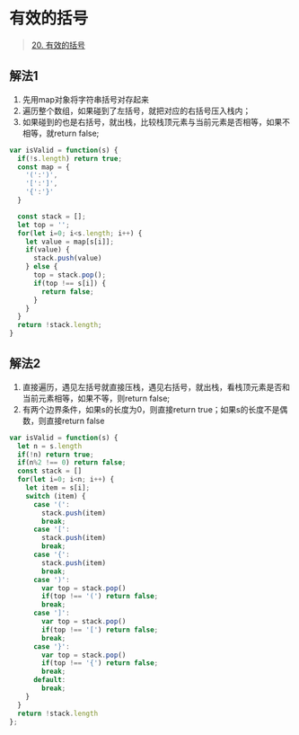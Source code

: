 # 有效的括号
> [20. 有效的括号](https://leetcode-cn.com/problems/valid-parentheses/)

## 解法1

1. 先用map对象将字符串括号对存起来
2. 遍历整个数组，如果碰到了左括号，就把对应的右括号压入栈内；
3. 如果碰到的也是右括号，就出栈，比较栈顶元素与当前元素是否相等，如果不相等，就return false;

```js
var isValid = function(s) {
  if(!s.length) return true;
  const map = {
    '(':')',
    '[':']',
    '{':'}'
  }

  const stack = [];
  let top = '';
  for(let i=0; i<s.length; i++) {
    let value = map[s[i]];
    if(value) {
      stack.push(value)
    } else {
      top = stack.pop();
      if(top !== s[i]) {
        return false;
      }
    }
  }
  return !stack.length;
}
```

## 解法2

1. 直接遍历，遇见左括号就直接压栈，遇见右括号，就出栈，看栈顶元素是否和当前元素相等，如果不等，则return false;
2. 有两个边界条件，如果s的长度为0，则直接return true；如果s的长度不是偶数，则直接return false

```js
var isValid = function(s) {
  let n = s.length
  if(!n) return true;
  if(n%2 !== 0) return false;
  const stack = []
  for(let i=0; i<n; i++) {
    let item = s[i];
    switch (item) {
      case '(':
        stack.push(item)
        break;
      case '[':
        stack.push(item)
        break;
      case '{':
        stack.push(item)
        break;
      case ')':
        var top = stack.pop()
        if(top !== '(') return false;
        break;
      case ']':
        var top = stack.pop()
        if(top !== '[') return false;
        break;
      case '}':
        var top = stack.pop()
        if(top !== '{') return false;
        break;
      default:
        break;
    }
  }
  return !stack.length
};
```
